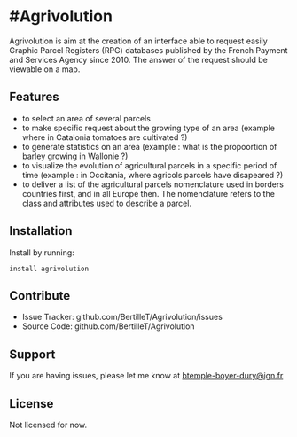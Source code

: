 #Agrivolution
========

Agrivolution is aim at the creation of an interface able to request easily Graphic Parcel Registers (RPG) databases published by the French Payment and Services Agency since 2010. The answer of the request should be viewable on a map. 

Features
--------

- to select an area of several parcels
- to make specific request about the growing type of an area (example where in Catalonia tomatoes are cultivated ?)
- to generate statistics on an area (example : what is the propoortion of barley growing in Wallonie ?)
- to visualize the evolution of agricultural parcels in a specific period of time (example : in Occitania, where agricols parcels have disapeared ?)
- to deliver a list of the agricultural parcels nomenclature used in borders countries first, and in all Europe then. The nomenclature refers to the class and attributes used to describe a parcel. 

Installation
------------

Install by running:

    install agrivolution

Contribute
----------

- Issue Tracker: github.com/BertilleT/Agrivolution/issues
- Source Code: github.com/BertilleT/Agrivolution

Support
-------

If you are having issues, please let me know at btemple-boyer-dury@ign.fr

License
-------

Not licensed for now. 
